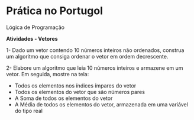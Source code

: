 # Prática no Portugol
Lógica de Programação

**Atividades - Vetores**

1- Dado um vetor contendo 10 números inteiros não ordenados, construa um algoritmo que consiga ordenar o vetor em ordem decrescente.

2- Elabore um algoritmo que leia 10 números inteiros e armazene em um vetor. Em seguida, mostre na tela:
- Todos os elementos nos índices ímpares do vetor 
- Todos os elementos do vetor que são números pares
- A Soma de todos os elementos do vetor
- A Média de todos os elementos do vetor, armazenada em uma variável do tipo real


